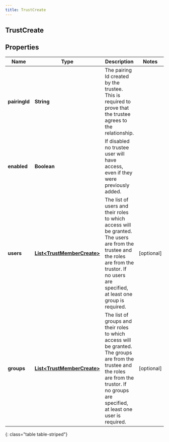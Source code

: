 ```yaml
---
title: TrustCreate
---
```

## TrustCreate


## Properties

| Name | Type | Description | Notes |
| ------------ | ------------- | ------------- | ------------- |
| **pairingId** | <!----><!---->**String**<!----> | The pairing Id created by the trustee. This is required to prove that the trustee agrees to the relationship. |  |
| **enabled** | <!----><!---->**Boolean**<!----> | If disabled no trustee user will have access, even if they were previously added. |  |
| **users** | <!----><!---->[**List&lt;TrustMemberCreate&gt;**](TrustMemberCreate.html)<!----> | The list of users and their roles to which access will be granted. The users are from the trustee and the roles are from the trustor. If no users are specified, at least one group is required. |  [optional] |
| **groups** | <!----><!---->[**List&lt;TrustMemberCreate&gt;**](TrustMemberCreate.html)<!----> | The list of groups and their roles to which access will be granted. The groups are from the trustee and the roles are from the trustor. If no groups are specified, at least one user is required. |  [optional] |
{: class="table table-striped"}



